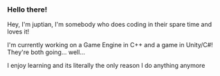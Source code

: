 ### Hello there!

<!--
**Juptian/Juptian** is a ✨ _special_ ✨ repository because its `README.md` (this file) appears on your GitHub profile.

Here are some ideas to get you started:

- 🔭 I’m currently working on ...
- 🌱 I’m currently learning ...
- 👯 I’m looking to collaborate on ...
- 🤔 I’m looking for help with ...
- 💬 Ask me about ...
- 📫 How to reach me: ...
- 😄 Pronouns: ...
- ⚡ Fun fact: ...
-->

Hey, I'm juptian, I'm somebody who does coding in their spare time and loves it!

I'm currently working on a Game Engine in C++ and a game in Unity/C#! They're both going... well...

I enjoy learning and its literally the only reason I do anything anymore 
